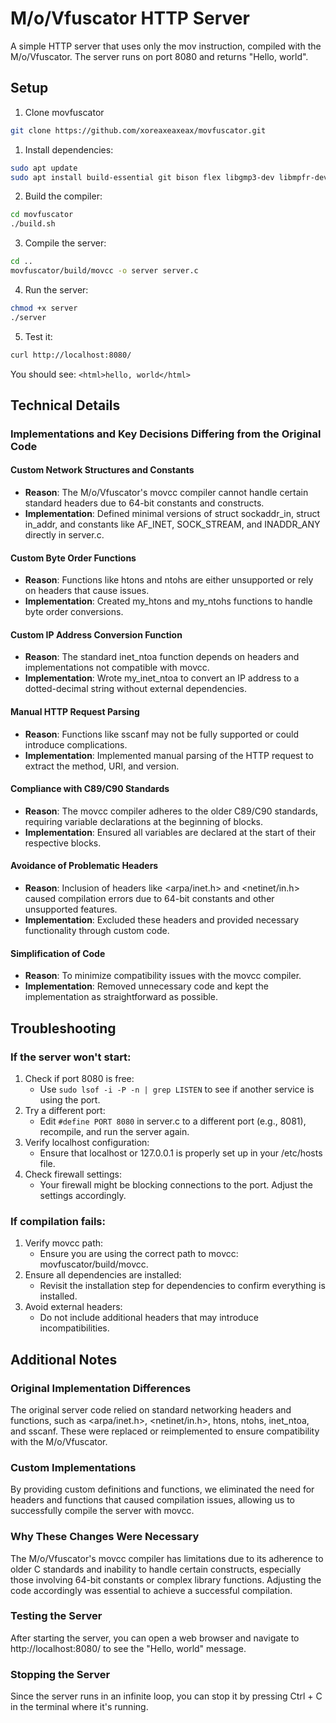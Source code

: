 # M/o/Vfuscator HTTP Server

A simple HTTP server that uses only the mov instruction, compiled with the M/o/Vfuscator. The server runs on port 8080 and returns "Hello, world".

## Setup

1. Clone movfuscator
```bash
git clone https://github.com/xoreaxeaxeax/movfuscator.git
```

1. Install dependencies:
```bash
sudo apt update
sudo apt install build-essential git bison flex libgmp3-dev libmpfr-dev libmpc-dev texinfo
```

2. Build the compiler:
```bash
cd movfuscator
./build.sh
```

3. Compile the server:
```bash
cd ..
movfuscator/build/movcc -o server server.c
```

4. Run the server:
```bash
chmod +x server
./server
```

5. Test it:
```bash
curl http://localhost:8080/
```

You should see: `<html>hello, world</html>`

## Technical Details
### Implementations and Key Decisions Differing from the Original Code

#### Custom Network Structures and Constants
- **Reason**: The M/o/Vfuscator's movcc compiler cannot handle certain standard headers due to 64-bit constants and constructs.
- **Implementation**: Defined minimal versions of struct sockaddr_in, struct in_addr, and constants like AF_INET, SOCK_STREAM, and INADDR_ANY directly in server.c.

#### Custom Byte Order Functions
- **Reason**: Functions like htons and ntohs are either unsupported or rely on headers that cause issues.
- **Implementation**: Created my_htons and my_ntohs functions to handle byte order conversions.

#### Custom IP Address Conversion Function
- **Reason**: The standard inet_ntoa function depends on headers and implementations not compatible with movcc.
- **Implementation**: Wrote my_inet_ntoa to convert an IP address to a dotted-decimal string without external dependencies.

#### Manual HTTP Request Parsing
- **Reason**: Functions like sscanf may not be fully supported or could introduce complications.
- **Implementation**: Implemented manual parsing of the HTTP request to extract the method, URI, and version.

#### Compliance with C89/C90 Standards
- **Reason**: The movcc compiler adheres to the older C89/C90 standards, requiring variable declarations at the beginning of blocks.
- **Implementation**: Ensured all variables are declared at the start of their respective blocks.

#### Avoidance of Problematic Headers
- **Reason**: Inclusion of headers like <arpa/inet.h> and <netinet/in.h> caused compilation errors due to 64-bit constants and other unsupported features.
- **Implementation**: Excluded these headers and provided necessary functionality through custom code.

#### Simplification of Code
- **Reason**: To minimize compatibility issues with the movcc compiler.
- **Implementation**: Removed unnecessary code and kept the implementation as straightforward as possible.

## Troubleshooting

### If the server won't start:

1. Check if port 8080 is free:
   - Use `sudo lsof -i -P -n | grep LISTEN` to see if another service is using the port.
2. Try a different port:
   - Edit `#define PORT 8080` in server.c to a different port (e.g., 8081), recompile, and run the server again.
3. Verify localhost configuration:
   - Ensure that localhost or 127.0.0.1 is properly set up in your /etc/hosts file.
4. Check firewall settings:
   - Your firewall might be blocking connections to the port. Adjust the settings accordingly.

### If compilation fails:

1. Verify movcc path:
   - Ensure you are using the correct path to movcc: movfuscator/build/movcc.
2. Ensure all dependencies are installed:
   - Revisit the installation step for dependencies to confirm everything is installed.
3. Avoid external headers:
   - Do not include additional headers that may introduce incompatibilities.

## Additional Notes

### Original Implementation Differences

The original server code relied on standard networking headers and functions, such as <arpa/inet.h>, <netinet/in.h>, htons, ntohs, inet_ntoa, and sscanf. These were replaced or reimplemented to ensure compatibility with the M/o/Vfuscator.

### Custom Implementations

By providing custom definitions and functions, we eliminated the need for headers and functions that caused compilation issues, allowing us to successfully compile the server with movcc.

### Why These Changes Were Necessary

The M/o/Vfuscator's movcc compiler has limitations due to its adherence to older C standards and inability to handle certain constructs, especially those involving 64-bit constants or complex library functions. Adjusting the code accordingly was essential to achieve a successful compilation.

### Testing the Server

After starting the server, you can open a web browser and navigate to http://localhost:8080/ to see the "Hello, world" message.

### Stopping the Server

Since the server runs in an infinite loop, you can stop it by pressing Ctrl + C in the terminal where it's running.
